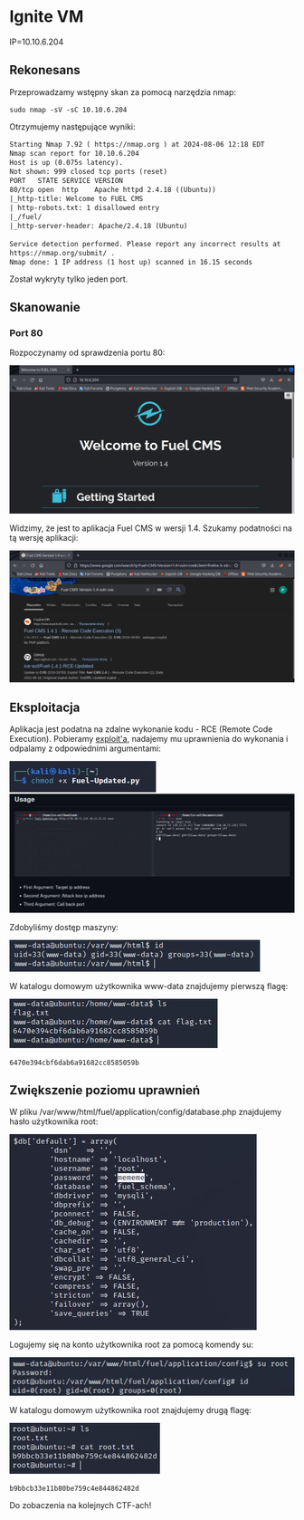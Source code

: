 # Ignite VM
IP=10.10.6.204

## Rekonesans
Przeprowadzamy wstępny skan za pomocą narzędzia nmap:

```
sudo nmap -sV -sC 10.10.6.204
```

Otrzymujemy następujące wyniki:

```
Starting Nmap 7.92 ( https://nmap.org ) at 2024-08-06 12:18 EDT
Nmap scan report for 10.10.6.204
Host is up (0.075s latency).
Not shown: 999 closed tcp ports (reset)
PORT   STATE SERVICE VERSION
80/tcp open  http    Apache httpd 2.4.18 ((Ubuntu))
|_http-title: Welcome to FUEL CMS
| http-robots.txt: 1 disallowed entry 
|_/fuel/
|_http-server-header: Apache/2.4.18 (Ubuntu)

Service detection performed. Please report any incorrect results at https://nmap.org/submit/ .
Nmap done: 1 IP address (1 host up) scanned in 16.15 seconds
```

Został wykryty tylko jeden port.

## Skanowanie

### Port 80
Rozpoczynamy od sprawdzenia portu 80:

![80](img/80.JPG)

Widzimy, że jest to aplikacja Fuel CMS w wersji 1.4. Szukamy podatności na tą wersję aplikacji:

![Vuln](img/Vuln.JPG)

## Eksploitacja

Aplikacja jest podatna na zdalne wykonanie kodu - RCE (Remote Code Execution). Pobieramy [exploit'a](https://github.com/ice-wzl/Fuel-1.4.1-RCE-Updated/blob/main/Fuel-Updated.py), nadajemy mu uprawnienia do wykonania i odpalamy z odpowiednimi argumentami:

![Chmod](img/Chmod.JPG)
![Usage](img/Usage.JPG)

Zdobyliśmy dostęp maszyny:

![Id](img/Id.JPG)

W katalogu domowym użytkownika www-data znajdujemy pierwszą flagę:

![Flag1](img/Flag1.JPG)

```
6470e394cbf6dab6a91682cc8585059b 
```

## Zwiększenie poziomu uprawnień

W pliku /var/www/html/fuel/application/config/database.php znajdujemy hasło użytkownika root:

![Mememe](img/Mememe.JPG)

Logujemy się na konto użytkownika root za pomocą komendy su:

![Su](img/Su.JPG)

W katalogu domowym użytkownika root znajdujemy drugą flagę:

![Flag2](img/Flag2.JPG)

```
b9bbcb33e11b80be759c4e844862482d
```

Do zobaczenia na kolejnych CTF-ach!
